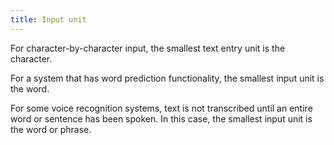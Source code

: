 ```yaml
---
title: Input unit
---
```


For character-by-character input, the smallest text entry unit is the character.

For a system that has word prediction functionality, the smallest input unit is the word.

For some voice recognition systems, text is not transcribed until an entire word or sentence has been spoken. In this case, the smallest input unit is the word or phrase.